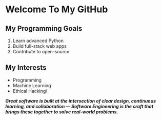 # Welcome To My GitHub
## My Programming Goals
1. Learn advanced Python
2. Build full-stack web apps
3. Contribute to open-source
## My Interests
- Programming
- Machine Learning
- Ethical Hacking\




***Great software is built at the intersection of clear design, continuous learning, and collaboration — Software Engineering is the craft that brings these together to solve real-world problems.***
